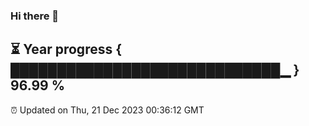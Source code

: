 ### Hi there 👋
⏳ Year progress { █████████████████████████████▁ } 96.99 %
---
⏰ Updated on Thu, 21 Dec 2023 00:36:12 GMT

